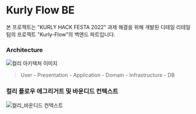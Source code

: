 # Kurly Flow BE
본 프로젝트는 "KURLY HACK FESTA 2022" 과제 해결을 위해 개발된 
디테일 리테일 팀의 프로젝트 "Kurly-Flow"의 백엔드 파트입니다.


### Architecture
![컬리 아키텍처 이미지](https://user-images.githubusercontent.com/58693617/188840327-fd0e3fd8-f4aa-4828-bc54-e20e32d87596.svg)

> User - Presentation - Application - Domain - Infrastructure - DB

### 컬리 플로우 애그리거트 및 바운디드 컨텍스트
![컬리_바운디드 컨텍스트](https://user-images.githubusercontent.com/58693617/188844113-f5746151-7288-4936-9342-ba5eb01c55f0.jpg)
